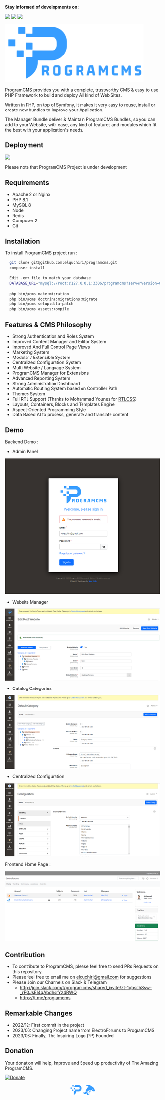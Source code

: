 <b>Stay informed of developments on:</b>
<p>
<a href="https://t.me/programcms"><img src="https://img.shields.io/badge/Chat-Telegram-blue.svg"></a>
<a href="http://join.slack.com/t/programcms/shared_invite/zt-1qbsdh8sw-_rFQJsEI4qAbdhorYz4RWQ"><img src="https://img.shields.io/badge/Chat-Slack-2EB67D.svg"></a>
<a href="https://www.startimes.com/f.aspx?t=38856528"><img src="https://img.shields.io/badge/Forum AR-Startimes-333333.svg"></a>
</p>
<p><img src="https://raw.githubusercontent.com/elquchiri/programcms/master/public/images/programcms-logo-presentation.png"></p>

ProgramCMS provides you with a complete, trustworthy CMS & easy to use PHP Framework to build and deploy All kind of Web Sites.

Written in PHP, on top of Symfony, it makes it very easy to reuse, install or create new bundles to Improve your Application.

The Manager Bundle deliver & Maintain ProgramCMS Bundles, so you can add to your Website, with ease, any kind of features and modules which fit the best with your application's needs.

## Deployment
![](https://img.shields.io/github/last-commit/elquchiri/programcms?label=In%20Active%20Development)

Please note that ProgramCMS Project is under development

## Requirements

- Apache 2 or Nginx
- PHP 8.1
- MySQL 8
- Node
- Redis
- Composer 2
- Git
## Installation

To install ProgramCMS project run :

```bash
  git clone git@github.com:elquchiri/programcms.git
  composer install
  
  Edit .env file to match your database
  DATABASE_URL="mysql://root:@127.0.0.1:3306/programcms?serverVersion=8&charset=utf8mb4"
  
  php bin/pcms make:migration
  php bin/pcms doctrine:migrations:migrate
  php bin/pcms setup:data-patch
  php bin/pcms assets:compile
```


## Features & CMS Philosophy

- Strong Authentication and Roles System
- Improved Content Manager and Editor System
- Improved And Full Control Page Views
- Marketing System
- Modular / Extensible System
- Centralized Configuration System
- Multi Website / Language System
- ProgramCMS Manager for Extensions
- Advanced Reporting System
- Strong Administration Dashboard
- Automatic Routing System based on Controller Path
- Themes System
- Full RTL Support (Thanks to Mohammad Younes for <a href="https://rtlcss.com/index.html">RTLCSS</a>)
- Layouts, Containers, Blocks and Templates Engine
- Aspect-Oriented Programming Style
- Data Based AI to process, generate and translate content

## Demo

Backend Demo :

- Admin Panel

![image](public/images/backend-admin-login-demo.png)

- Website Manager

![image](public/images/backend-website-demo.png)

- Catalog Categories

![image](public/images/backend-category-demo.png)
- Centralized Configuration

![image](public/images/backend-config-demo.png)

Frontend Home Page :

![image](public/images/frontend-demo.png)


## Contribution

- To contribute to ProgramCMS, please feel free to send PRs Requests on this repository.
- Please feel free to email me on [elquchiri@gmail.com](mailto:elquchiri@gmail.com) for suggestions
- Please Join our Channels on Slack & Telegram
   - http://join.slack.com/t/programcms/shared_invite/zt-1qbsdh8sw-_rFQJsEI4qAbdhorYz4RWQ
   - https://t.me/programcms

## Remarkable Changes

- 2022/12: First commit in the project
- 2023/06: Changing Project name from ElectroForums to ProgramCMS
- 2023/08: Finally, The Inspiring Logo (°P) Founded
## Donation

Your donation will help, Improve and Speed up productivity of The Amazing ProgramCMS.

[![Donate](https://img.shields.io/badge/Donate-Buymeacoffee-green.svg)](https://www.buymeacoffee.com/elquchiriw?new=1)

<p align="center">
<img src="https://raw.githubusercontent.com/elquchiri/programcms/master/public/images/logo.png">
<img src="https://raw.githubusercontent.com/elquchiri/programcms/master/public/images/logo-anime.png">
</p>
